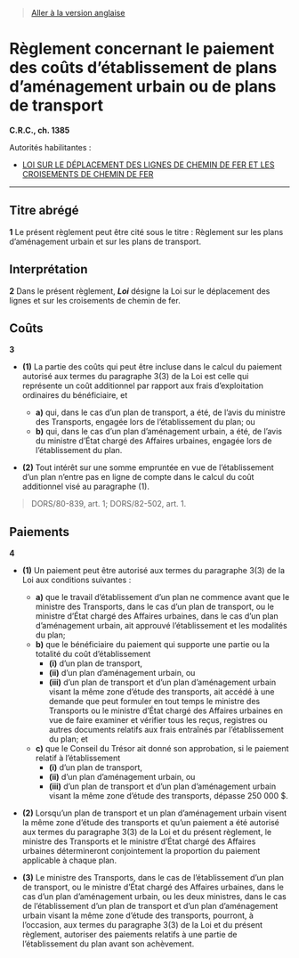 > [Aller à la version anglaise](/en/Regulations/Consolidated%20Regulations%20of%20Canada/1301-1400/C.R.C.,%20c.%201385.md)

# Règlement concernant le paiement des coûts d’établissement de plans d’aménagement urbain ou de plans de transport

**C.R.C., ch. 1385**

Autorités habilitantes : 
- [LOI SUR LE DÉPLACEMENT DES LIGNES DE CHEMIN DE FER ET LES CROISEMENTS DE CHEMIN DE FER](/fr/Lois/Lois%20révisées%20du%20Canada/R/R-4.md)

----------



## Titre abrégé


**1** Le présent règlement peut être cité sous le titre : Règlement sur les plans d’aménagement urbain et sur les plans de transport.




## Interprétation


**2** Dans le présent règlement, ***Loi*** désigne la Loi sur le déplacement des lignes et sur les croisements de chemin de fer.




## Coûts


**3** 

- **(1)** La partie des coûts qui peut être incluse dans le calcul du paiement autorisé aux termes du paragraphe 3(3) de la Loi est celle qui représente un coût additionnel par rapport aux frais d’exploitation ordinaires du bénéficiaire, et
	- **a)** qui, dans le cas d’un plan de transport, a été, de l’avis du ministre des Transports, engagée lors de l’établissement du plan; ou
	- **b)** qui, dans le cas d’un plan d’aménagement urbain, a été, de l’avis du ministre d’État chargé des Affaires urbaines, engagée lors de l’établissement du plan.

- **(2)** Tout intérêt sur une somme empruntée en vue de l’établissement d’un plan n’entre pas en ligne de compte dans le calcul du coût additionnel visé au paragraphe (1).
> DORS/80-839, art. 1; DORS/82-502, art. 1.





## Paiements


**4** 

- **(1)** Un paiement peut être autorisé aux termes du paragraphe 3(3) de la Loi aux conditions suivantes :
	- **a)** que le travail d’établissement d’un plan ne commence avant que le ministre des Transports, dans le cas d’un plan de transport, ou le ministre d’État chargé des Affaires urbaines, dans le cas d’un plan d’aménagement urbain, ait approuvé l’établissement et les modalités du plan;
	- **b)** que le bénéficiaire du paiement qui supporte une partie ou la totalité du coût d’établissement
		- **(i)** d’un plan de transport,
		- **(ii)** d’un plan d’aménagement urbain, ou
		- **(iii)** d’un plan de transport et d’un plan d’aménagement urbain visant la même zone d’étude des transports,
ait accédé à une demande que peut formuler en tout temps le ministre des Transports ou le ministre d’État chargé des Affaires urbaines en vue de faire examiner et vérifier tous les reçus, registres ou autres documents relatifs aux frais entraînés par l’établissement du plan; et
	- **c)** que le Conseil du Trésor ait donné son approbation, si le paiement relatif à l’établissement
		- **(i)** d’un plan de transport,
		- **(ii)** d’un plan d’aménagement urbain, ou
		- **(iii)** d’un plan de transport et d’un plan d’aménagement urbain visant la même zone d’étude des transports,
dépasse 250 000 $.

- **(2)** Lorsqu’un plan de transport et un plan d’aménagement urbain visent la même zone d’étude des transports et qu’un paiement a été autorisé aux termes du paragraphe 3(3) de la Loi et du présent règlement, le ministre des Transports et le ministre d’État chargé des Affaires urbaines détermineront conjointement la proportion du paiement applicable à chaque plan.

- **(3)** Le ministre des Transports, dans le cas de l’établissement d’un plan de transport, ou le ministre d’État chargé des Affaires urbaines, dans le cas d’un plan d’aménagement urbain, ou les deux ministres, dans le cas de l’établissement d’un plan de transport et d’un plan d’aménagement urbain visant la même zone d’étude des transports, pourront, à l’occasion, aux termes du paragraphe 3(3) de la Loi et du présent règlement, autoriser des paiements relatifs à une partie de l’établissement du plan avant son achèvement.


